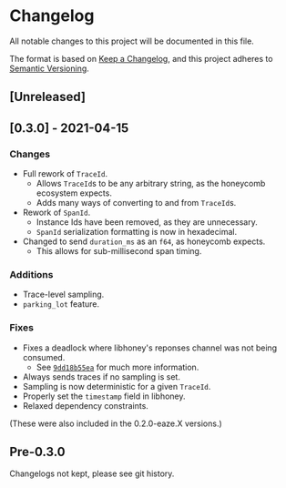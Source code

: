 # Changelog

All notable changes to this project will be documented in this file.

The format is based on [Keep a Changelog](https://keepachangelog.com/en/1.0.0/),
and this project adheres to [Semantic Versioning](https://semver.org/spec/v2.0.0.html).

## [Unreleased]

## [0.3.0] - 2021-04-15

### Changes
- Full rework of `TraceId`.
  - Allows `TraceId`s to be any arbitrary string, as the honeycomb ecosystem expects.
  - Adds many ways of converting to and from `TraceId`s.
- Rework of `SpanId`.
  - Instance Ids have been removed, as they are unnecessary.
  - `SpanId` serialization formatting is now in hexadecimal.
- Changed to send `duration_ms` as an `f64`, as honeycomb expects.
    - This allows for sub-millisecond span timing.

### Additions
- Trace-level sampling.
- `parking_lot` feature.

### Fixes
- Fixes a deadlock where libhoney's reponses channel was not being consumed.
    - See [`9dd18b55ea`](https://github.com/eaze/tracing-honeycomb/commit/9dd18b55ea96b95ce76d0051dbcbd085b7e7f2f1) for much more information.
- Always sends traces if no sampling is set.
- Sampling is now deterministic for a given `TraceId`.
- Properly set the `timestamp` field in libhoney.
- Relaxed dependency constraints.

(These were also included in the 0.2.0-eaze.X versions.)

## Pre-0.3.0

Changelogs not kept, please see git history.
